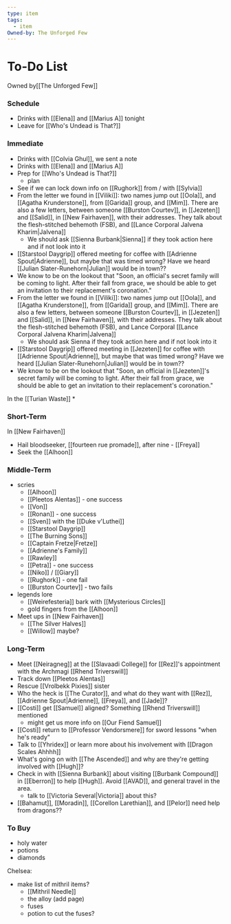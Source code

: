 ```yaml
---
type: item
tags:
  - item
Owned-by: The Unforged Few
---
```


# To-Do List
<span class="dataview inline-field"><span class="inline-field-key">Owned by</span><span class="inline-field-value">[[The Unforged Few]]</span></span>

### Schedule
* Drinks with [[Elena]] and [[Marius A]] tonight
* Leave for [[Who's Undead is That?]] 

### Immediate
* Drinks with [[Colvia Ghul]], we sent a note
* Drinks with [[Elena]] and [[Marius A]]
* Prep for [[Who's Undead is That?]] 
	* plan 
* See if we can lock down info on [[Rughork]] from / with [[Sylvia]]
* From the letter we found in [[Viliki]]: two names jump out [[Oola]], and [[Agatha Krunderstone]], from [[Garida]] group, and [[Mim]]. There are also a few letters, between someone [[Burston Courtev]], in [[Jezeten]] and [[Salid]], in [[New Fairhaven]], with their addresses. They talk about the flesh-stitched behemoth (FSB), and [[Lance Corporal Jalvena Kharim|Jalvena]]
	* We should ask [[Sienna Burbank|Sienna]] if they took action here and if not look into it
* [[Starstool Daygrip]] offered meeting for coffee with [[Adrienne Spout|Adrienne]], but maybe that was timed wrong? Have we heard [[Julian Slater-Runehorn|Julian]] would be in town??
* We know to be on the lookout that "Soon, an official's secret family will be coming to light. After their fall from grace, we should be able to get an invitation to their replacement's coronation." 
* From the letter we found in [[Viliki]]: two names jump out [[Oola]], and [[Agatha Krunderstone]], from [[Garida]] group, and [[Mim]]. There are also a few letters, between someone [[Burston Courtev]], in [[Jezeten]] and [[Salid]], in [[New Fairhaven]], with their addresses. They talk about the flesh-stitched behemoth (FSB), and Lance Corporal [[Lance Corporal Jalvena Kharim|Jalvena]]
	* We should ask Sienna if they took action here and if not look into it
* [[Starstool Daygrip]] offered meeting in [[Jezeten]] for coffee with [[Adrienne Spout|Adrienne]], but maybe that was timed wrong? Have we heard [[Julian Slater-Runehorn|Julian]] would be in town??
* We know to be on the lookout that "Soon, an official in [[Jezeten]]'s secret family will be coming to light. After their fall from grace, we should be able to get an invitation to their replacement's coronation."

In the [[Turian Waste]]
* 

### Short-Term
In [[New Fairhaven]]
* Hail bloodseeker, [[fourteen rue promade]], after nine - [[Freya]]
* Seek the [[Alhoon]] 

### Middle-Term
* scries
	* [[Alhoon]]
	* [[Pleetos Alentas]] - one success
	* [[Von]]
	* [[Ronan]] - one success
	* [[Sven]] with the [[Duke v'Luthei]]
	* [[Starstool Daygrip]]
	* [[The Burning Sons]] 
	* [[Captain Fretze|Fretze]]
	* [[Adrienne's Family]] 
	* [[Rawley]] 
	* [[Petra]] - one success
	* [[Niko]] / [[Giary]]
	* [[Rughork]] - one fail
	* [[Burston Courtev]] - two fails
* legends lore
	* [[Weirefesteria]] bark with [[Mysterious Circles]]
	* gold fingers from the [[Alhoon]]
* Meet ups in [[New Fairhaven]]
	* [[The Silver Halves]]
	* [[Willow]] maybe?

### Long-Term
* Meet [[Neiragneg]] at the [[Slavaadi College]] for [[Rez]]'s appointment with the Archmagi [[Rhend Triverswill]]
* Track down [[Pleetos Alentas]]
* Rescue [[Vrolbekk Pixies]] sister
* Who the heck is [[The Curator]], and what do they want with [[Rez]], [[Adrienne Spout|Adrienne]], [[Freya]], and [[Jade]]? 
* [[Costi]] get [[Samuel]] aligned? Something [[Rhend Triverswill]] mentioned
	* might get us more info on [[Our Fiend Samuel]]
*  [[Costi]] return to [[Professor Vendorsmere]] for sword lessons "when he's ready"
* Talk to [[Yhridex]] or learn more about his involvement with [[Dragon Scales Ahhhh]]
* What's going on with [[The Ascended]] and why are they're getting involved with [[Hugh]]?
* Check in with [[Sienna Burbank]] about visiting [[Burbank Compound]] in [[Eberron]] to help [[Hugh]]. Avoid [[AVAD]], and general travel in the area.
	* talk to [[Victoria Several|Victoria]] about this?
*  [[Bahamut]], [[Moradin]], [[Corellon Larethian]], and [[Pelor]] need help from dragons??

### To Buy
* holy water
* potions
* diamonds

Chelsea:
* make list of mithril items? 
	* [[Mithril Needle]]
	* the alloy (add page)
	* fuses
	* potion to cut the fuses?

